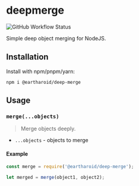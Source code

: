 # deepmerge

![GitHub Workflow Status](https://img.shields.io/github/workflow/status/eartharoid/deep-merge/Test?label=Test&logo=github&style=flat-square)

Simple deep object merging for NodeJS.

## Installation

Install with npm/pnpm/yarn:

`npm i @eartharoid/deep-merge`

## Usage

### `merge(...objects)`

> Merge objects deeply.

- `...objects` - objects to merge

#### Example

```js
const merge = require('@eartharoid/deep-merge');

let merged = merge(object1, object2);
```
